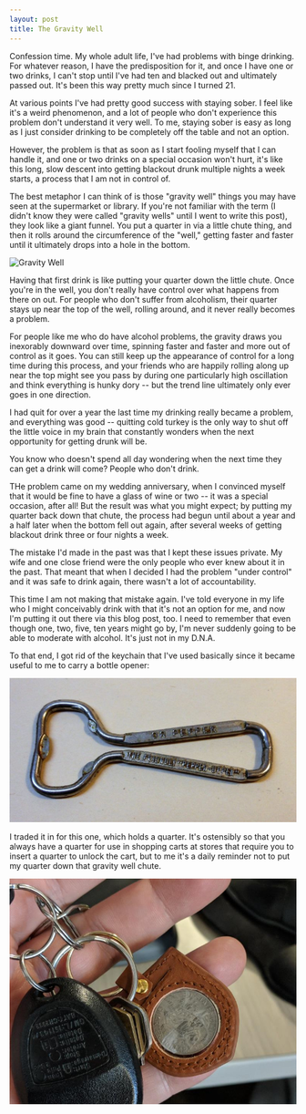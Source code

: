 ```yaml
---
layout: post
title: The Gravity Well
---
```


Confession time. My whole adult life, I've had problems with binge drinking. For whatever reason,
I have the predisposition for it, and once I have one or two drinks, I can't stop until I've had
ten and blacked out and ultimately passed out. It's been this way pretty much since I turned 21.

At various points I've had pretty good success with staying sober. I feel like it's a weird phenomenon,
and a lot of people who don't experience this problem don't understand it very well. To me,
staying sober is easy as long as I just consider drinking to be completely off the table and not an option.

However, the problem is that as soon as I start fooling myself that I can handle it, and one or
two drinks on a special occasion won't hurt, it's like this long, slow descent into getting blackout drunk
multiple nights a week starts, a process that I am not in control of.

The best metaphor I can think of is those "gravity well" things you may have seen at the supermarket or library.
If you're not familiar with the term (I didn't know they were called "gravity wells" until I went to write this post),
they look like a giant funnel. You put a quarter in via a little chute thing, and then it rolls around the circumference
of the "well," getting faster and faster until it ultimately drops into a hole in the bottom.

![Gravity Well](https://raw.githubusercontent.com/bradwestness/bradwestness.github.io/master/content/images/gravity_well.gif)

Having that first drink is like putting your quarter down the little chute. Once you're in the well, you don't
really have control over what happens from there on out. For people who don't suffer from alcoholism, their
quarter stays up near the top of the well, rolling around, and it never really becomes a problem.

For people like me who do have alcohol problems, the gravity draws you inexorably downward over time,
spinning faster and faster and more out of control as it goes. You can still keep up the appearance of control
for a long time during this process, and your friends who are happily rolling along up near the top might see you
pass by during one particularly high oscillation and think everything is hunky dory -- but the trend line ultimately
only ever goes in one direction.

I had quit for over a year the last time my drinking really became a problem, and everything was good -- quitting cold
turkey is the only way to shut off the little voice in my brain that constantly wonders when the next opportunity for
getting drunk will be. 

You know who doesn't spend all day wondering when the next time they can get a drink will come? People who don't drink.

THe problem came on my wedding anniversary, when I convinced myself that it would be fine to have a glass of wine
or two -- it was a special occasion, after all! But the result was what you might expect; by putting my quarter back
down that chute, the process had begun until about a year and a half later when the bottom fell out again, after
several weeks of getting blackout drink three or four nights a week.

The mistake I'd made in the past was that I kept these issues private. My wife and one close friend were
the only people who ever knew about it in the past. That meant that when I decided I had the problem "under control"
and it was safe to drink again, there wasn't a lot of accountability. 

This time I am not making that mistake again. I've told everyone in my life who I might conceivably drink with that
it's not an option for me, and now I'm putting it out there via this blog post, too. I need to remember that
even though one, two, five, ten years might go by, I'm never suddenly going to be able to moderate with alcohol. It's just not in my D.N.A.

To that end, I got rid of the keychain that I've used basically since it became useful to me to carry a bottle opener:

![Dr Pepper](https://raw.githubusercontent.com/bradwestness/bradwestness.github.io/master/content/images/drpepper.jpg)

I traded it in for this one, which holds a quarter. It's ostensibly so that you always have a quarter for use in
shopping carts at stores that require you to insert a quarter to unlock the cart, but to me it's a daily reminder not
to put my quarter down that gravity well chute.

![Coin Keychain](https://raw.githubusercontent.com/bradwestness/bradwestness.github.io/master/content/images/coin_keychain.jpg)
